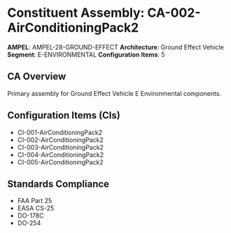 # Constituent Assembly: CA-002-AirConditioningPack2

**AMPEL**: AMPEL-28-GROUND-EFFECT
**Architecture**: Ground Effect Vehicle
**Segment**: E-ENVIRONMENTAL
**Configuration Items**: 5

## CA Overview
Primary assembly for Ground Effect Vehicle E Environmental components.

## Configuration Items (CIs)
- CI-001-AirConditioningPack2
- CI-002-AirConditioningPack2
- CI-003-AirConditioningPack2
- CI-004-AirConditioningPack2
- CI-005-AirConditioningPack2

## Standards Compliance
- FAA Part 25
- EASA CS-25
- DO-178C
- DO-254

